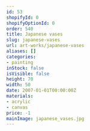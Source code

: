 ```yaml
---
id: 53
shopifyId: 0
shopifyOptionId: 0
order: 540
title: Japanese vases
slug: japanese-vases
url: art-works/japanese-vases
aliases: []
categories:
- painting
inStock: false
isVisible: false
height: 70
width: 50
date: 2007-01-01T00:00:00Z
materials:
- acrylic
- canvas
price: -1
mainImage: japanese_vases.jpg
---
```


